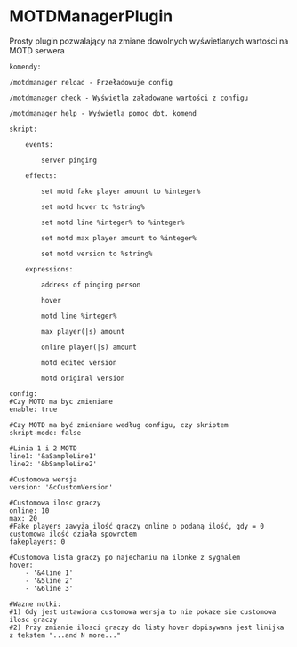 # MOTDManagerPlugin
Prosty plugin pozwalający na zmiane dowolnych wyświetlanych wartości na MOTD serwera

	komendy:
	
	/motdmanager reload - Przeładowuje config
	
	/motdmanager check - Wyświetla załadowane wartości z configu
	
	/motdmanager help - Wyświetla pomoc dot. komend

	skript:
	
		events:
		
			server pinging
			
		effects:
		
			set motd fake player amount to %integer%
			
			set motd hover to %string%
			
			set motd line %integer% to %integer%
			
			set motd max player amount to %integer%
			
			set motd version to %string%
			
		expressions:
		
			address of pinging person
			
			hover
			
			motd line %integer%
			
			max player(|s) amount
			
			online player(|s) amount
			
			motd edited version
			
			motd original version

	config:
	#Czy MOTD ma byc zmieniane
	enable: true

	#Czy MOTD ma być zmieniane według configu, czy skriptem
	skript-mode: false

	#Linia 1 i 2 MOTD
	line1: '&aSampleLine1'
	line2: '&bSampleLine2'

	#Customowa wersja
	version: '&cCustomVersion'

	#Customowa ilosc graczy
	online: 10
	max: 20
	#Fake players zawyża ilość graczy online o podaną ilość, gdy = 0 customowa ilość działa spowrotem
	fakeplayers: 0

	#Customowa lista graczy po najechaniu na ilonke z sygnalem
	hover:
		- '&4line 1'
		- '&5line 2'
		- '&6line 3'

	#Wazne notki:
	#1) Gdy jest ustawiona customowa wersja to nie pokaze sie customowa ilosc graczy
	#2) Przy zmianie ilosci graczy do listy hover dopisywana jest linijka z tekstem "...and N more..."

